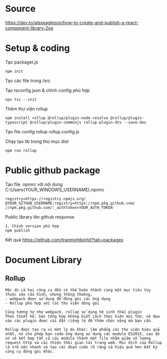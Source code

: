 # Source
https://dev.to/alexeagleson/how-to-create-and-publish-a-react-component-library-2oe
# Setup & coding
Tạo packaget.js
```
npm init
```
Tạo các file trong /src

Tạo tsconfig.json & chỉnh config phù hợp
```
npx tsc --init
```
Thêm thư viện rollup
```
npm install rollup @rollup/plugin-node-resolve @rollup/plugin-typescript @rollup/plugin-commonjs rollup-plugin-dts --save-dev
```
Tạo file config rollup rollup.config.js

Chạy tạo lib trong thư mục dist
```
npm run rollup
```

# Public github package
Tạo file .npmrc với nội dung
C:\Users\{YOUR_WINDOWS_USERNAME}\.npmrc
```
registry=https://registry.npmjs.org/
@YOUR_GITHUB_USERNAME:registry=https://npm.pkg.github.com/
//npm.pkg.github.com/:_authToken=YOUR_AUTH_TOKEN
```
Public library lên github response
```
1. Chỉnh version phù hợp
npm publish

```
Kết quả
https://github.com/tranminhbinhit?tab=packages

# Document Library
## Rollup
    Mặc dù cả hai công cụ đều có thể hoàn thành cùng một mục tiêu tùy thuộc vào cấu hình, nhưng thông thường, 
    - webpack được sử dụng để đóng gói các ứng dụng
    - Rollup phù hợp với các thư viện đóng gói

    Cũng tương tự như webpack, rollup sử dụng hệ sinh thái plugin
    Theo thiết kế, bản tổng hợp không biết cách thực hiện mọi thứ, nó dựa vào các plugin được cài đặt riêng lẻ để thêm chức năng mà bạn cần.

    Rollup được tạo ra vì một lý do khác: làm phẳng các thư viện hiệu quả nhất, nó cho phép bạn code ứng dụng sử dụng các module ES2015, sau đó nó sẽ kết hợp tất cả các module thành một file nhằm giảm số lượng request http và cải thiện thời gian tải trang web. Mục đích của Rollup là trở nên nhanh và tạo các đoạn code rõ ràng và hiệu quả hơn bất kỳ công cụ đóng gói khác.
